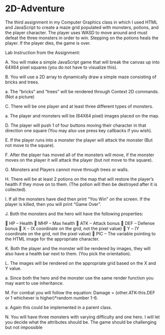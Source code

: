 # 2D-Adventure
The third assignment in my Computer Graphics class in which I used HTML and JavaScript to create a maze grid populated with monsters, potions, and the player character. The player uses WASD to move around and must defeat the three monsters in order to win. Stepping on the potions heals the player. If the player dies, the game is over. 

Lab Instruction from the Assignment:

A. You will make a simple JavaScript game that will break the canvas up into 64X64
pixel squares (you do not have to visualize this).

B. You will use a 2D array to dynamically draw a simple maze consisting of bricks
and trees.

a. The “bricks” and “trees” will be rendered through Context 2D commands.
(Not a picture)

C. There will be one player and at least three different types of monsters.

a. The player and monsters will be (64X64 pixel) images placed on the map.

D. The player will push 1 of four buttons moving their character in that direction one
square (You may also use press key callbacks if you wish).

E. If the player runs into a monster the player will attack the monster (But not move
to the square).

F. After the player has moved all of the monsters will move, if the monster moves
on the player it will attack the player (but not move to the square).

G. Monsters and Players cannot move through trees or walls.

H. There will be at least 2 potions on the map that will restore the player’s health if
they move on to them. (The potion will then be destroyed after it is collected).

I. If all the monsters have died then print “You Win” on the screen. If the player is
killed, then you will print “Game Over”.

J. Both the monsters and the hero will have the following properties:

 HP – Health
 MHP – Max health
 ATK – Attack bonus
 DEF – Defense bonus
 X – (X coordinate on the grid, not the pixel value)
 Y – (Y coordinate on the grid, not the pixel value)
 PIC – The variable pointing to the HTML image for the appropriate character.

K. Both the player and the monster will be rendered by images, they will also have a
health bar next to them. (You pick the orientation).

L. The images will be rendered on the appropriate grid based on the X and Y
value.

a. Since both the hero and the monster use the same render function you
may want to use inheritance.

M. For combat you will follow the equation: Damage = (other.ATK-this.DEF or 1
whichever is higher)*random number 1-6.

a. Again this could be implemented in a parent class.

N. You will have three monsters with varying difficulty and one hero. I will let you
decide what the attributes should be. The game should be challenging but not
impossible
